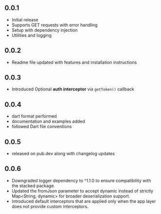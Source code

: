
## 0.0.1

- Initial release
- Supports GET requests with error handling
- Setup with dependency injection
- Utilities and logging

## 0.0.2

- Readme file updated with features and installation instructions

## 0.0.3

- Introduced Optional **auth interceptor** via `getToken()` callback

## 0.0.4

- dart format performed
- documentation and examples added
- followed Dart file conventions

## 0.0.5

- released on pub.dev along with changelog updates

## 0.0.6

- Downgraded logger dependency to ^1.1.0 to ensure compatibility with the stacked package.
- Updated the fromJson parameter to accept dynamic instead of strictly Map<String, dynamic> 
  for broader deserialization support.
- Introduced default interceptors that are applied only when the app layer does not provide custom interceptors.